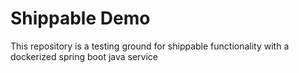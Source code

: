 # Shippable Demo
This repository is a testing ground for shippable functionality with a dockerized spring boot java service
